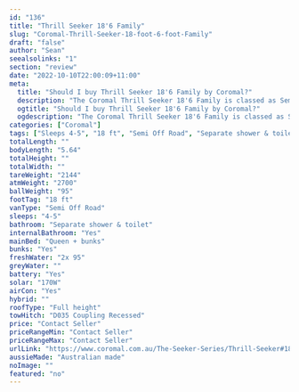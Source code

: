 ```yaml
---
id: "136"
title: "Thrill Seeker 18'6 Family"
slug: "Coromal-Thrill-Seeker-18-foot-6-foot-Family"
draft: "false"
author: "Sean"
seealsolinks: "1"
section: "review"
date: "2022-10-10T22:00:09+11:00"
meta:
  title: "Should I buy Thrill Seeker 18'6 Family by Coromal?"
  description: "The Coromal Thrill Seeker 18'6 Family is classed as Semi Off Road, and sleeps 4-5 people. It is Australian made and comes in at 18 ft. It generally has Separate shower & toilet."
  ogtitle: "Should I buy Thrill Seeker 18'6 Family by Coromal?"
  ogdescription: "The Coromal Thrill Seeker 18'6 Family is classed as Semi Off Road, and sleeps 4-5 people. It is Australian made and comes in at 18 ft. It generally has Separate shower & toilet."
categories: ["Coromal"]
tags: ["Sleeps 4-5", "18 ft", "Semi Off Road", "Separate shower & toilet", "Full height", "Price Unknown"]
totalLength: ""
bodyLength: "5.64"
totalHeight: ""
totalWidth: ""
tareWeight: "2144"
atmWeight: "2700"
ballWeight: "95"
footTag: "18 ft"
vanType: "Semi Off Road"
sleeps: "4-5"
bathroom: "Separate shower & toilet"
internalBathroom: "Yes"
mainBed: "Queen + bunks"
bunks: "Yes"
freshWater: "2x 95"
greyWater: ""
battery: "Yes"
solar: "170W"
airCon: "Yes"
hybrid: ""
roofType: "Full height"
towHitch: "D035 Coupling Recessed"
price: "Contact Seller"
priceRangeMin: "Contact Seller"
priceRangeMax: "Contact Seller"
urlLink: "https://www.coromal.com.au/The-Seeker-Series/Thrill-Seeker#18-6-family-170"
aussieMade: "Australian made"
noImage: ""
featured: "no"
---
```


